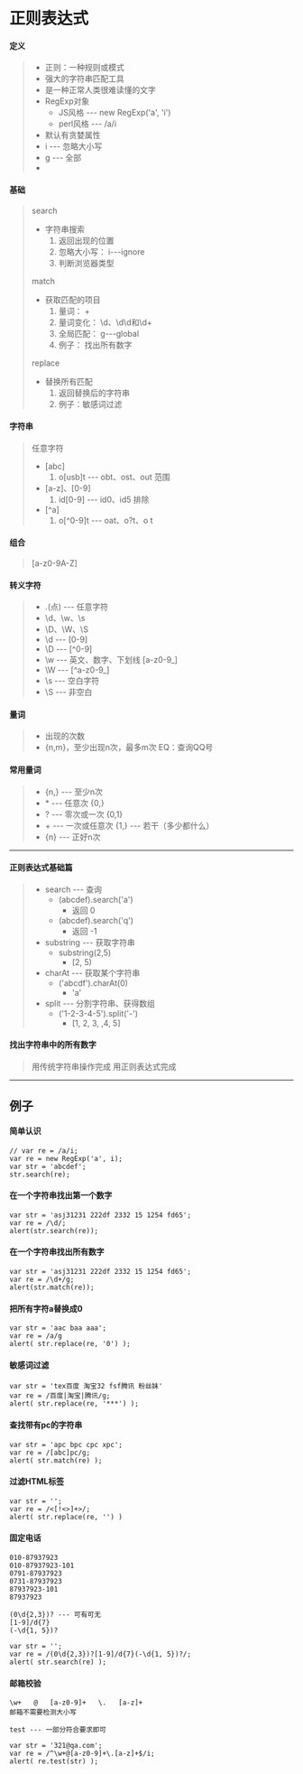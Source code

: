 # 正则表达式
#### 定义
> * 正则：一种规则或模式
> * 强大的字符串匹配工具
> * 是一种正常人类很难读懂的文字
> * RegExp对象
> 	* JS风格 --- new RegExp('a', 'i')
> 	* perl风格 --- /a/i
> * 默认有贪婪属性
> * i --- 忽略大小写
> * g --- 全部
> * 


#### 基础

> search 
> 
>  * 字符串搜索   
>		1. 返回出现的位置
>  		2. 忽略大小写： i---ignore
>  		3. 判断浏览器类型
>  		
> match
> 
> * 获取匹配的项目
> 	1. 量词： +
> 	2. 量词变化： \d、\d\d和\d+
> 	3. 全局匹配： g---global
> 	4. 例子： 找出所有数字
> 		
> replace
> 
> * 替换所有匹配
> 	1. 返回替换后的字符串
> 	2. 例子：敏感词过滤


#### 字符串
> 任意字符
> 	* [abc]
> 		1. o[usb]t --- obt、ost、out
> 范围
> 	* [a-z]、[0-9]
> 		1. id[0-9] --- id0、id5
> 排除
> 	* [^a]
> 		1. o[^0-9]t --- oat、o?t、o t

#### 组合
> [a-z0-9A-Z]

#### 转义字符
> * .(点) --- 任意字符
> * \d、\w、\s
> * \D、\W、\S
> * \d --- [0-9]
> * \D --- [^0-9]
> * \w --- 英文、数字、下划线 [a-z0-9_]
> * \W --- [^a-z0-9_]
> * \s --- 空白字符
> * \S --- 非空白

#### 量词
> * 出现的次数
> * {n,m}，至少出现n次，最多m次
> EQ：查询QQ号

#### 常用量词
> * {n,} --- 至少n次
> * \* --- 任意次 {0,}
> * ? --- 零次或一次 {0,1}
> * \+ --- 一次或任意次 {1,} --- 若干（多少都什么）
> * {n} --- 正好n次
 
<hr/>

#### 正则表达式基础篇
> * search --- 查询
> 	* (abcdef).search('a')
> 		* 返回 0
> 	* (abcdef).search('q')
> 		* 返回 -1
> * substring --- 获取字符串 
> 	* substring(2,5)
> 		* [2, 5)
> * charAt --- 获取某个字符串
> 	* ('abcdf').charAt(0)
> 		* 'a' 
> * split --- 分割字符串、获得数组
> 	* ('1-2-3-4-5').split('-')
> 		* [1, 2, 3, ,4, 5]


#### 找出字符串中的所有数字
> 用传统字符串操作完成
> 用正则表达式完成

<hr/>

## 例子
#### 简单认识
```
// var re = /a/i;
var re = new RegExp('a', i);
var str = 'abcdef';
str.search(re);

```

#### 在一个字符串找出第一个数字
```
var str = 'asj31231 222df 2332 15 1254 fd65';
var re = /\d/;
alert(str.search(re));

```

#### 在一个字符串找出所有数字
```
var str = 'asj31231 222df 2332 15 1254 fd65';
var re = /\d+/g;
alert(str.match(re));

```

#### 把所有字符a替换成0
```
var str = 'aac baa aaa';
var re = /a/g
alert( str.replace(re, '0') );

```

#### 敏感词过滤
```
var str = 'tex百度 淘宝32 fsf腾讯 粉丝妹'
var re = /百度|淘宝|腾讯/g;
alert( str.replace(re, '***') );

```

#### 查找带有pc的字符串
```
var str = 'apc bpc cpc xpc';
var re = /[abc]pc/g;
alert( str.match(re) );

```

#### 过滤HTML标签
```
var str = '';
var re = /<[!<>]+>/;
alert( str.replace(re, '') )

```

#### 固定电话
```
010-87937923
010-87937923-101
0791-87937923
0731-87937923
87937923-101
87937923

(0\d{2,3})? --- 可有可无
[1-9]/d{7}
(-\d{1, 5})?

var str = '';
var re = /(0\d{2,3})?[1-9]/d{7}(-\d{1, 5})?/;
alert( str.search(re) );

```

#### 邮箱校验
```
\w+   @   [a-z0-9]+   \.   [a-z]+
邮箱不需要检测大小写

test --- 一部分符合要求即可

var str = '321@qa.com';
var re = /^\w+@[a-z0-9]+\.[a-z]+$/i;
alert( re.test(str) );

```




